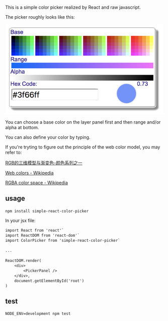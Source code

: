 
This is a simple color picker realized by React and raw javascript.

The picker roughly looks like this:

![image](https://github.com/yukirang/color-picker/blob/master/src/images/picker.png)

You can choose a base color on the layer panel first and then range and/or alpha at bottom.

You can also define your color by typing.

If you're tryting to figure out the principle of the web color model, you may refer to:

[RGB的三维模型与渐变色-颜色系列之一](http://www.cnblogs.com/Free-Thinker/p/5569792.html)

[Web colors - Wikipedia](https://en.wikipedia.org/wiki/Web_colors)

[RGBA color space - Wikipedia](https://en.wikipedia.org/wiki/RGBA_color_space)


## usage

`npm install simple-react-color-picker`

In your jsx file:

```
import React from 'react'`
import ReactDOM from 'react-dom'`
import ColorPicker from 'simple-react-color-picker`

...

ReactDOM.render(
	<div>	
 		<PickerPanel />
 	</div>,
 	document.getElementById('root')
)
```


## test
`NODE_ENV=development npm test`




